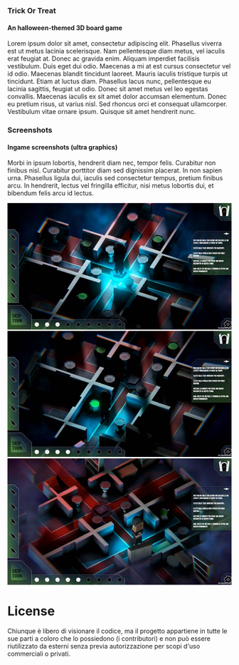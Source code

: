 ### Trick Or Treat
#### An halloween-themed 3D board game

Lorem ipsum dolor sit amet, consectetur adipiscing elit. Phasellus viverra est ut metus lacinia scelerisque. Nam pellentesque diam metus, vel iaculis erat feugiat at. Donec ac gravida enim. Aliquam imperdiet facilisis vestibulum. Duis eget dui odio. Maecenas a mi at est cursus consectetur vel id odio. Maecenas blandit tincidunt laoreet. Mauris iaculis tristique turpis ut tincidunt. Etiam at luctus diam. Phasellus lacus nunc, pellentesque eu lacinia sagittis, feugiat ut odio. Donec sit amet metus vel leo egestas convallis. Maecenas iaculis ex sit amet dolor accumsan elementum. Donec eu pretium risus, ut varius nisl. Sed rhoncus orci et consequat ullamcorper. Vestibulum vitae ornare ipsum. Quisque sit amet hendrerit nunc.

### Screenshots
#### Ingame screenshots (ultra graphics)

Morbi in ipsum lobortis, hendrerit diam nec, tempor felis. Curabitur non finibus nisl. Curabitur porttitor diam sed dignissim placerat. In non sapien urna. Phasellus ligula dui, iaculis sed consectetur tempus, pretium finibus arcu. In hendrerit, lectus vel fringilla efficitur, nisi metus lobortis dui, et bibendum felis arcu id lectus.

![](https://raw.githubusercontent.com/Leonardo-Fiori/trickortreat/master/docs/images/Screenshot%20(2).jpg) ![](https://raw.githubusercontent.com/Leonardo-Fiori/trickortreat/master/docs/images/Screenshot%20(1).jpg) ![](https://raw.githubusercontent.com/Leonardo-Fiori/trickortreat/master/docs/images/Screenshot%20(3).jpg)

# License

Chiunque è libero di visionare il codice, ma il progetto appartiene in tutte le sue parti a coloro che lo possiedono (i contributori) e non può essere riutilizzato da esterni senza previa autorizzazione per scopi d'uso commerciali o privati.
